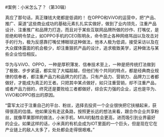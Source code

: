 #﻿案例：小米怎么了？（第30辑）

真应了那句话，真正赚钱大佬都是低调的！ 在OPPO和ViVO的运营中，把“产品、推广、渠道”这些商业成功的基础元素扎扎实实做好，做到了业内领先，注重产品设计、注重推广和品牌力打造，而且对于某些互联网品牌所做的炒作、打嘴仗，是拒绝和明令禁止，如OPPO手机的CEO陈明永，命令禁止各种网络骂战以及攻击对手的行为，极为反感靠打嘴仗博眼球这种做法，他本人极为低调，接受采访以及在大众媒体露面的机会极少，却注重狠抓产品的设计，追求极致美学，这种做法与某些企业恰恰相反。

华为与ViVO、OPPO，一种是厚积薄发、信奉技术至上，一种是把传统打法做到了极致、步步紧逼，都实现了大幅超越，但他们有个共同的特点，都是经典商业规律的信奉者，都注重产品力和品牌力的打造。只有产品力、营销力、品牌力三者都做好，才能成为真正的王者。只把其中某点做好，如只注重营销，却不注重产品，或者产品力弱的，终究还是要败给三者都做好，综合实力强的企业，这也是华为、ViVO和OPPO胜出的原因。

“雷军太过于注重自己的平台、粉丝，选择去投资一个企业很快把它扶植起来，获得很高的估值。他如果没有走这条路，按照更长远的想法来看，跟合作企业共享粉丝，就像苹果那样的做法，小米手机、MIUI的黏性会更高，进而吸引到业界最好的企业。如果这样的话，小米真的有机会成为IOT里面的一个巨头，但是现在它在产业链上的敌人太多了，处处都会走得很艰难。”


